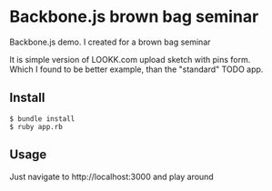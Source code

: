 # Backbone.js brown bag seminar

Backbone.js demo. I created for a brown bag seminar

It is simple version of LOOKK.com upload sketch with pins form.  
Which I found to be better example, than the "standard" TODO app.

## Install

```
$ bundle install
$ ruby app.rb
```

## Usage

Just navigate to http://localhost:3000 and play around

